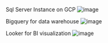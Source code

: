 Sql Server Instance on GCP
![image](https://github.com/user-attachments/assets/bf66a86c-25f3-4aa9-a587-39718685e98e)

Bigquery for data warehouse
![image](https://github.com/user-attachments/assets/674df18c-399a-4da9-82b6-ccf2d51fbed2)

Looker for BI visualization
![image](https://github.com/user-attachments/assets/08c1eeaa-bae2-4481-93f5-843b0367950c)

